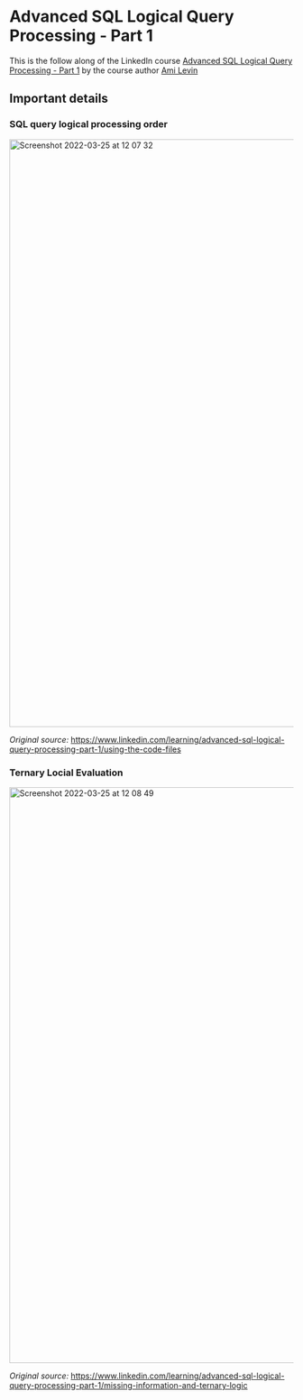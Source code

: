 # Advanced SQL Logical Query Processing - Part 1

This is the follow along of the LinkedIn course [Advanced SQL Logical Query Processing - Part 1](https://www.linkedin.com/learning/advanced-sql-logical-query-processing-part-1/)
by the course author [Ami Levin](https://www.linkedin.com/learning/instructors/ami-levin)

## Important details

### SQL  query logical processing order

<img width="1043" alt="Screenshot 2022-03-25 at 12 07 32" src="https://user-images.githubusercontent.com/22187034/160090643-112f329e-5e8f-4b6a-9c9c-6a33de75cd95.png">

_Original source:_ <https://www.linkedin.com/learning/advanced-sql-logical-query-processing-part-1/using-the-code-files>

### Ternary Locial Evaluation

<img width="1022" alt="Screenshot 2022-03-25 at 12 08 49" src="https://user-images.githubusercontent.com/22187034/160090916-79975965-2cba-47bd-aa99-46241c279c63.png">

_Original source:_ <https://www.linkedin.com/learning/advanced-sql-logical-query-processing-part-1/missing-information-and-ternary-logic>
